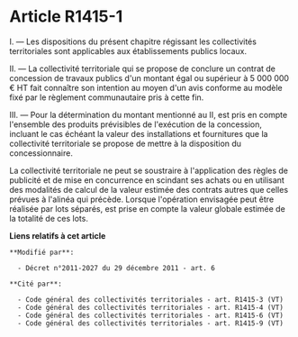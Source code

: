 # Article R1415-1

I. ― Les dispositions du présent chapitre régissant les collectivités territoriales sont applicables aux établissements
publics locaux.

II. ― La collectivité territoriale qui se propose de conclure un contrat de concession de travaux publics d'un montant égal
ou supérieur à 5 000 000 € HT fait connaître son intention au moyen d'un avis conforme au modèle fixé par le règlement
communautaire pris à cette fin.

III. ― Pour la détermination du montant mentionné au II, est pris en compte l'ensemble des produits prévisibles de
l'exécution de la concession, incluant le cas échéant la valeur des installations et fournitures que la collectivité
territoriale se propose de mettre à la disposition du concessionnaire.

La collectivité territoriale ne peut se soustraire à l'application des règles de publicité et de mise en concurrence en
scindant ses achats ou en utilisant des modalités de calcul de la valeur estimée des contrats autres que celles prévues à
l'alinéa qui précède. Lorsque l'opération envisagée peut être réalisée par lots séparés, est prise en compte la valeur
globale estimée de la totalité de ces lots.

**Liens relatifs à cet article**

	**Modifié par**:

	  - Décret n°2011-2027 du 29 décembre 2011 - art. 6

	**Cité par**:

	  - Code général des collectivités territoriales - art. R1415-3 (VT)
	  - Code général des collectivités territoriales - art. R1415-4 (VT)
	  - Code général des collectivités territoriales - art. R1415-6 (VT)
	  - Code général des collectivités territoriales - art. R1415-9 (VT)
